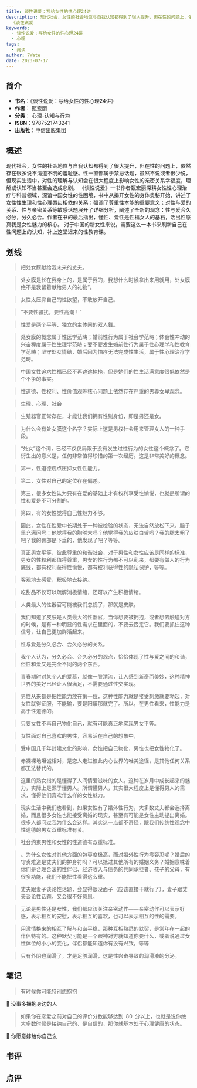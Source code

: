 ```yaml
---
title: 谈性说爱：写给女性的性心理24讲
description: 现代社会，女性的社会地位与自我认知都得到了很大提升，但在性的问题上，依然存在很多说不清道不明的羞耻感。性一直都属于禁忌话题，虽然不说或者很少说，但现实生活中，对性的理解与认知会在很大程度上影响女性的亲密关系幸福度，理解或认知不当甚至会造成悲剧。
  《谈性说爱
keywords:
  - 谈性说爱：写给女性的性心理24讲
  - 心理
tags:
  - 阅读
author: 7Wate
date: 2023-07-17
---
```


## 简介

- **书名**：《谈性说爱：写给女性的性心理24讲》
- **作者**： 甄宏丽
- **分类**： 心理-认知与行为
- **ISBN**：9787521743241
- **出版社**：中信出版集团

## 概述

现代社会，女性的社会地位与自我认知都得到了很大提升，但在性的问题上，依然存在很多说不清道不明的羞耻感。性一直都属于禁忌话题，虽然不说或者很少说，但现实生活中，对性的理解与认知会在很大程度上影响女性的亲密关系幸福度，理解或认知不当甚至会造成悲剧。 《谈性说爱》一书作者甄宏丽深耕女性性心理治疗与科普领域，深谙中国女性的性困境，书中从揭开女性的身体奥秘开始，讲述了女性性生理和性心理唇齿相依的关系；强调了尊重性本能的重要意义；对性与爱的关系、性与亲密关系等敏感话题展开了详细分析，阐述了全新的观念：性与爱合久必分，分久必合。作者在书的最后指出，懂性、爱性是性福女人的基石，活出性感真我是女性魅力的核心。 对于中国的新女性来说，需要这么一本书来刷新自己在性问题上的认知，补上这堂迟来的性教育课。

## 划线 
 

> 把处女膜献给我未来的丈夫。 

> 处女膜是长在我身上的，是属于我的，我想什么时候拿出来用就用，处女膜绝不是我留着献给男人的礼物”。 

> 女性太压抑自己的性欲望，不敢放开自己。 

> “不要性骚扰，要性高潮！” 

> 性爱是两个平等、独立的主体间的双人舞。 

> 处女膜的概念属于性医学范畴；婚前性行为属于社会学范畴；体会性冲动的兴奋程度属于性生理学范畴；要不要发生婚前性行为属于性心理学和性教育学范畴；坚守处女情结，婚后因为怕疼无法完成性生活，属于性心理治疗学范畴。 

> 中国女性追求性福已经不再遮遮掩掩，但是她们的性生活满意度很低依然是个不争的事实。 

> 性道德、性权利、性价值观等核心问题上依然存在严重的男尊女卑观念。 

> 生理、心理、社会 

> 生殖器官正常存在，才能让我们拥有性别身份，即是男还是女。 

> 为什么会有处女膜这个名字？实际上这是男权社会用来管理女人的一种手段。 

> “处女”这个词，已经不仅仅局限于没有发生过性行为的女性这个概念了。它衍生出的意义是，任何非常值得珍惜的第一次经历。这是非常美好的概念。 

> 第一，性道德观点压抑女性性能力。 

> 第二，女性对自己的定位存在偏差。 

> 第三，很多女性认为只有在爱的基础上才有权利享受性愉悦，也就是所谓的性和爱是不可分割的。 

> 第四，有的女性觉得自己性魅力不够。 

> 因此，女性在性爱中长期处于一种被检验的状态，无法自然放松下来，脑子里充满问号：他觉得我的胸够大吗？他觉得我的皮肤白皙吗？我的腿太粗了吧？我的臀部是下垂的，他发现了吧？等等。 

> 真正男女平等、彼此尊重的和谐社会，对于男性和女性应该是同样的标准，男女的性权利都值得尊重，男女的性行为都不可以乱来，都要有做人的行为底线，都有权利获得性愉悦，都有权利获得性的隐私保护，等等。 

> 客观地去感受，积极地去接纳。 

> 吃甜品不仅可以疏解消极情绪，还可以产生积极情绪。 

> 人类最大的性器官可能被我们忽视了，那就是皮肤。 

> 我们知道了皮肤是人类最大的性器官，当你想要被拥抱，或者想去触碰对方的时候，是有一种明显的性需求在里面的，不要去否定它。我们要抓住这种信号，让自己更加鲜活起来。 

> 性与爱是分久必合、合久必分的关系。 

> 我个人认为，分久必合、合久必分的观点，恰恰体现了性与爱之间的和谐，但性和爱又是完全不同的两个东西。 

> 青春期时对某个人的爱慕，就像一股清流，让人感到新奇而美妙，这种精神世界的美好已经让人很满足，不需要通过性交实现。 

> 男性从来都是把性能力放在第一位，这种性能力就是接受刺激就要勃起，对女性就得征服，不能输，要是阳痿那就完了。所以，在男性看来，性能力是高于性道德的。 

> 只要女性不再自己物化自己，就有可能真正地实现男女平等。 

> 女性面对自己喜欢的男性，容易活在自己的想象中， 

> 受中国几千年封建文化的影响，女性把自己物化，男性也把女性物化了。 

> 赤裸裸地坦诚相对，是恋人走进彼此内心世界的唯美途径，是其他任何关系都无法替代的。 

> 这里的熟女指的是懂得了人间情爱滋味的女人。这种在岁月中成长起来的魅力，实际上是源于懂男人。所谓懂男人，其实很大程度上是懂得男人的需求，懂得他们喜欢什么样的女性魅力。 

> 现实生活中我们也看到，如果女性有了婚外性行为，大多数丈夫都会选择离婚，而且很多女性也能接受离婚的现实，甚至有可能是女性主动提出离婚。很多人都问过我为什么会这样。其实这一点都不奇怪，跟我们传统性观念中性道德的男女双重标准有关。 

> 社会约束男性和女性的性道德有双重标准。 

> 。为什么女性对其他方面的包容度极高，而对婚外性行为零容忍呢？婚后的守贞难道是丈夫们的护身符吗？可以抵过其他所有的婚姻义务？婚姻意味着你们是合理合法的性伴侣、经济收入与债务的共同承担者、孩子的父母，有很多功能，我们不能把性看得这么重。 

> 丈夫跟妻子谈论性话题，会显得很没面子（应该直接干就行了），妻子跟丈夫谈论性话题，又会很不好意思。 

> 无论是男性还是女性，我们都应该关注亲密动作——亲密动作可以表示好感，表示相互的安慰，表示相互的喜欢，也可以表示相互的性的需要。 

> 用激情换来的相互了解与和谐平稳，那种互相熟悉的默契，是常年在一起的伴侣特有的。这种默契可能是一个眼神对方就知道你要什么，或者说通过女性体位的小小的变化，伴侣都能知道你有没有兴致，等等 

> 只有外阴也润滑了，才是足够润滑，这是性兴奋导致的润滑液的分泌。

## 笔记


> 有时候你可能特别想抱抱

💭 没事多拥抱身边的人

> 如果你在恋爱之前对自己的评价分数能够达到 80 分以上，也就是说你绝大多数时候是接纳自己的、是自信的，那你就基本处于心理健康的状态。

💭 你愿意嫁给你自己么

## 书评


## 点评
